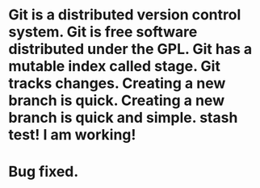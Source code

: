 Git is a distributed version control system.
Git is free software distributed under the GPL.
Git has a mutable index called stage.
Git tracks changes.
Creating a new branch is quick.
Creating a new branch is quick and simple.
stash test! I am working!
=================================================
Bug fixed.
=================================================
